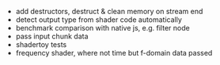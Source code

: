* add destructors, destruct & clean memory on stream end
* detect output type from shader code automatically
* benchmark comparison with native js, e.g. filter node
* pass input chunk data
* shadertoy tests
* frequency shader, where not time but f-domain data passed
